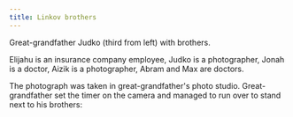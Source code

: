 ```yaml
---
title: Linkov brothers
---
```

Great-grandfather Judko (third from left) with brothers.

Elijahu is an insurance company employee,
Judko is a photographer,
Jonah is a doctor,
Aizik is a photographer,
Abram and Max are doctors.

The photograph was taken in great-grandfather's photo studio.
Great-grandfather set the timer on the camera
and managed to run over to stand next to his brothers:

<!-- TODO: ![family](/files/judka/photo/ded/photo0005.jpg) -->
